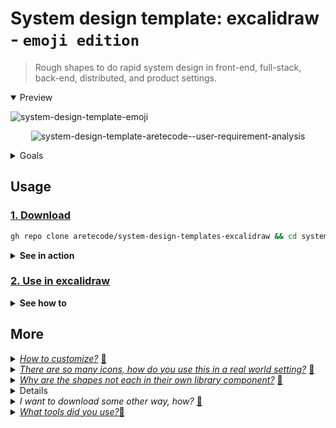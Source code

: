 # System design template: excalidraw - `emoji edition`

> Rough shapes to do rapid system design in front-end, full-stack, back-end, distributed, and product settings.

<details open><summary>Preview</summary>

![system-design-template-emoji](https://user-images.githubusercontent.com/4022631/126106256-a60fc6c8-1924-4fe2-9a02-78c38254f060.png)

<p align="center">
  <img src="https://user-images.githubusercontent.com/4022631/126112944-a99bba6f-2117-43d0-a3c1-433d8af44f53.png" alt="system-design-template-aretecode--user-requirement-analysis" />
</p>

</details>

<details><summary>Goals</summary>
  <ol>
    <li>Make it easy to do common system designs.</li>
    <li>Make system design faster.</li>
  </ol>
</details>

## Usage

### [1. Download]
[1. Download]: #-download--clone

```bash
gh repo clone aretecode/system-design-templates-excalidraw && cd system-design-templates-excalidraw/src && ((open .) || (open `pwd`))
```


<details><summary><strong>See in action</strong></summary>

![system-design-template-aretecode--how-to-download](https://user-images.githubusercontent.com/4022631/126106274-4e416beb-9bd9-4c76-92e4-d0c33a145245.gif)
_clones repo, cd to cloned dir, and opens in finder/explorer._

</details>

### [2. Use in excalidraw]
[2. Use in excalidraw]: #-use-in-excalidraw

<details><summary><strong>See how to</strong></summary>

![system-design-template-aretecode--how-to-import-to-excalidraw](https://user-images.githubusercontent.com/4022631/126106181-d37baa44-105f-4253-8fea-3d5b88fa22c4.gif)

</details>

## More

<details>
  <summary><u><i>How to customize?</i></u> <a href="#-tips-faq--customization">🔗<a></summary>
  <p><img src="https://user-images.githubusercontent.com/4022631/126106291-eb966e66-6ee2-4abb-9f8c-e7649d9e03da.gif" alt="system-design-template-aretecode-excalidraw--how-to-customize-and-use-tips" /></p>
</details>
<details>
  <summary><u><i>There are so many icons, how do you use this in a real world setting?</i></u> <a href="#-tips-faq--too-big">🔗<a></summary>
  <p>Open 2 tabs, 1 you can drop in all the icons, then copy into the other tab, delete the unused, then re-arrange as-needed.</p>
  <p><img src="https://user-images.githubusercontent.com/4022631/126108386-952c197f-46c0-4dee-b7ca-bb10d71122af.gif" alt="system-design-template-aretecode--how-to-use-across-tabs-quickly" /></p>
</details>
<details>
  <summary><u><i>Why are the shapes not each in their own library component?</i></u> <a href="#-tips-faq--why-shapes-in-1">🔗<a></summary>
  <p>When I used other libraries on excalidraw, it was difficult to see the shape from the thumbnail/preview. Without a search feature, I found myself dragging and dropping each shape 1-by-1 to find the one I was looking for. The shapes here are loosely-grouped. This (ideally) makes the icons easier to find and copy in to any system design.</p>
</details>
<details><summary><i>How to use in excalidraw without a gif?! TLDR</i></summary>
  <ul>
    <li>Open <a href="https://excalidraw.com">excalidraw</a>.</li>
    <li>Open library (<em>at the top right</em>).</li>
    <li>Click import (<em>folder icon</em>).</li>
    <li>Select the <code>.excalidrawlib</code> from your computer.</li>
  </ul>
</details>
<details><summary><i>I want to download some other way, how?</i> <a href="#-tips-faq--why-shapes-in-1">🔗<a></summary>
  <h5>wget</h5>
  <pre><code class="lang-bash">wget -O "system-design-template-emoji.excalidrawlib" "https://raw.githubusercontent.com/aretecode/system-design-templates-excalidraw/main/src/system-design-template-emoji.excalidrawlib"
  </code></pre>
  <h5>Save file</h5>
  <ol>
    <li>Open the <a href="https://github.com/aretecode/system-design-templates-excalidraw/raw/main/src/system-design-template-emoji.excalidrawlib">raw library file</a></li>
    <li>Press <a href="https://support.google.com/chrome/answer/95759?hl=en&amp;co=GENIE.Platform%3DDesktop"><code>Command-S</code> (<em><code>[Cmd ⌘]</code> + <code>[s]</code> on osx, <code>Ctrl+S</code> on windows</em>) to save the file</a>.</li>
    <li>Append <code>.excalidrawlib</code> extension to the file name <strong>and</strong> change format from <code>txt</code> to <code>all files</code>.</li>
    <li>Click save in the save-as modal.</li>
  </ol>
  <hr />
</details>
<details>
  <summary><u><i>What tools did you use?</i></u><a href="#-tips-faq--tools used">🔗<a></summary>
  <section>
  <ul>
    <li><a href="https://excalidraw.com">excalidraw</a> to create and use the library</li>
    <li><a href="https://imageoptim.com/">imageoptim</a> to reduce size of images exported by excalidraw</li>
    <li><a href="https://github.com/excalidraw/excalidraw-libraries">excalidraw libraries</a> for naming, formatting, library standards and instructions</li>
    <li><a href="https://emoji.muan.co/">emoji.muan</a> to search for emoji</li>
    <li><a href="https://github.com/sindresorhus/Gifski">Gifski</a> to convert mov recordings to gif</li>
    <li><a href="https://github.com/keycastr/keycastr">keycastr</a> to show key strokes</li>
    <li><a href="https://docs.github.com/en/github/writing-on-github">github md docs for reference</a> <a href="https://github.github.com/gfm/">gfm</a></li>
  </ul>
  </section>
</details>
